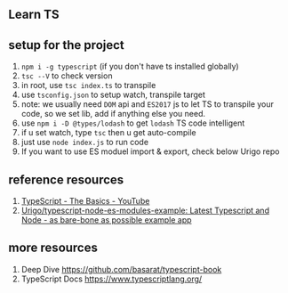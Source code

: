 
## Learn TS

## setup for the project
1. `npm i -g typescript`  (if you don't have ts installed globally)
2. `tsc --V` to check version
3. in root, use `tsc index.ts` to transpile
4. use `tsconfig.json` to setup watch, transpile target
5. note: we usually need `DOM` api and `ES2017` js to let TS to transpile your code, so we set lib, add if anything else you need.
6. use `npm i -D @types/lodash` to get `lodash` TS code intelligent
7. if u set watch, type `tsc` then u get auto-compile
8. just use `node index.js` to run code
9. If you want to use ES moduel import & export, check below Urigo repo


## reference resources
1. [TypeScript - The Basics - YouTube](https://www.youtube.com/watch?v=ahCwqrYpIuM)
2. [Urigo/typescript-node-es-modules-example: Latest Typescript and Node - as bare-bone as possible example app](https://github.com/Urigo/typescript-node-es-modules-example)

## more resources
1. Deep Dive https://github.com/basarat/typescript-book
2. TypeScript Docs https://www.typescriptlang.org/
